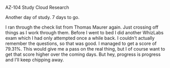 AZ-104 Study
Cloud Research

Another day of study. 7 days to go.

I ran through the check list from Thomas Maurer again. Just crossing off things as I work through them. Before I went to bed I did another WhizLabs exam which I had only attempted once a while back. I couldn't actually remember the questions, so that was good. I managed to get a score of 79.31%. This would give me a pass on the real thing, but I of course want to get that score higher over the coming days. But hey, progress is progress and I'll keep chipping away.
